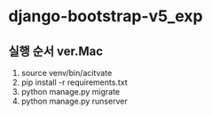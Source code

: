 # django-bootstrap-v5_exp

## 실행 순서 ver.Mac
1. source venv/bin/acitvate
2. pip install -r requirements.txt
3. python manage.py migrate
4. python manage.py runserver
